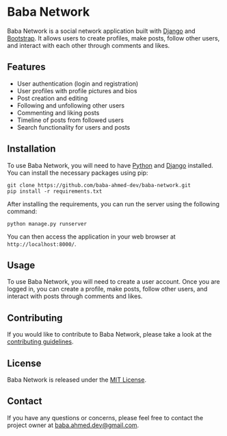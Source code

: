 # Baba Network

Baba Network is a social network application built with [Django](https://www.djangoproject.com/) and [Bootstrap](https://getbootstrap.com/). It allows users to create profiles, make posts, follow other users, and interact with each other through comments and likes.

## Features

- User authentication (login and registration)
- User profiles with profile pictures and bios
- Post creation and editing
- Following and unfollowing other users
- Commenting and liking posts
- Timeline of posts from followed users
- Search functionality for users and posts

## Installation

To use Baba Network, you will need to have [Python](https://www.python.org/) and [Django](https://www.djangoproject.com/) installed. You can install the necessary packages using pip:

```
git clone https://github.com/baba-ahmed-dev/baba-network.git
pip install -r requirements.txt
```

After installing the requirements, you can run the server using the following command:
```
python manage.py runserver
```



You can then access the application in your web browser at `http://localhost:8000/`.

## Usage

To use Baba Network, you will need to create a user account. Once you are logged in, you can create a profile, make posts, follow other users, and interact with posts through comments and likes.

## Contributing

If you would like to contribute to Baba Network, please take a look at the [contributing guidelines](CONTRIBUTING.md).

## License

Baba Network is released under the [MIT License](LICENSE).

## Contact

If you have any questions or concerns, please feel free to contact the project owner at baba.ahmed.dev@gmail.com.





